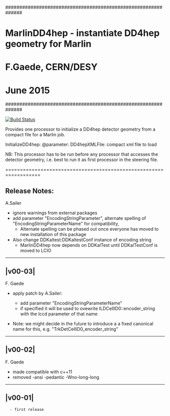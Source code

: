 ##############################################################
#
#  MarlinDD4hep - instantiate DD4hep geometry for Marlin
#
#
# F.Gaede, CERN/DESY
# June 2015
##############################################################


 [![Build Status](https://travis-ci.org/iLCSoft/MarlinDD4hep.svg?branch=master)](https://travis-ci.org/iLCSoft/MarlinDD4hep)

 Provides one processor to initialize a DD4hep detector geometry
 from a compact file for a Marlin job.
 
 InitializeDD4hep:
 @parameter: DD4hepXMLFile:  compact xml file to load 

 NB: This processor has to be run  before any processor that 
     accesses the detector geometry, i.e. best to run it as 
     first processor in the steering file.


==================================================================

 Release Notes:
 --------------

A.Sailer

  - ignore warnings from external packages
  - add parameter "EncodingStringParameter", alternate spelling of "EncodingStringParameterName" for compatibility, 
     - Alternate spelling can be phased out once everyone has moved to new installation of this package
  - Also change DDKaltest:DDKaltestConf instance of encoding string
     - MarlinDD4hep now depends on DDKalTest until DDKalTestConf is moved to LCIO


  ------
 |v00-03|
  ------

F. Gaede

  - apply patch by A.Sailer:
    - add parameter "EncodingStringParameterName" 
    - if specified it will be used to ovewrite 
      ILDCellID0::encoder_string with the lccd parameter
      of that name

  - Note: we might decide in the future to introduce a
    a fixed canonical name for this, e.g.
   "TrkDetCellID0_encoder_string" 
 

  ------
 |v00-02|
  ------
 F. Gaede
   - made compatible with c++11
   - removed -ansi -pedantic -Wno-long-long

  ------
 |v00-01|
  ------
      - first release 